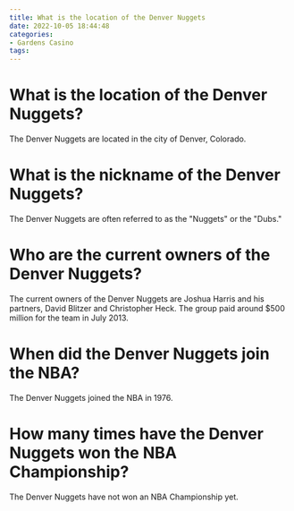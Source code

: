 ```yaml
---
title: What is the location of the Denver Nuggets
date: 2022-10-05 18:44:48
categories:
- Gardens Casino
tags:
---
```



#  What is the location of the Denver Nuggets?

The Denver Nuggets are located in the city of Denver, Colorado.

#  What is the nickname of the Denver Nuggets? 

The Denver Nuggets are often referred to as the "Nuggets" or the "Dubs."

#  Who are the current owners of the Denver Nuggets? 

The current owners of the Denver Nuggets are Joshua Harris and his partners, David Blitzer and Christopher Heck. The group paid around $500 million for the team in July 2013.

#  When did the Denver Nuggets join the NBA? 

The Denver Nuggets joined the NBA in 1976.

#  How many times have the Denver Nuggets won the NBA Championship?

The Denver Nuggets have not won an NBA Championship yet.